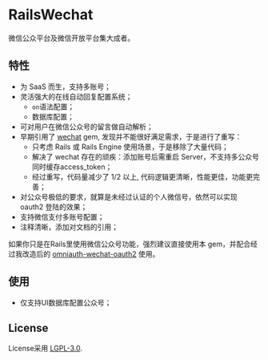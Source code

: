 # RailsWechat

微信公众平台及微信开放平台集大成者。

## 特性
* 为 SaaS 而生，支持多账号；
* 灵活强大的在线自动回复配置系统；
  * `on`语法配置；
  * 数据库配置；
* 可对用户在微信公众号的留言做自动解析；
* 早期引用了 [wechat](https://github.com/Eric-Guo/wechat) gem, 发现并不能很好满足需求，于是进行了重写：
  * 只考虑 Rails 或 Rails Engine 使用场景，于是移除了大量代码；
  * 解决了 wechat 存在的顽疾：添加账号后需重启 Server，不支持多公众号同时缓存access_token；
  * 经过重写，代码量减少了 1/2 以上, 代码逻辑更清晰，性能更佳，功能更完善； 
* 对公众号极低的要求，就算是未经过认证的个人微信号，依然可以实现 oauth2 登陆的效果； 
* 支持微信支付多账号配置；
* 注释清晰，添加对文档的引用；

如果你只是在Rails里使用微信公众号功能，强烈建议直接使用本 gem，并配合经过我改造后的 [omniauth-wechat-oauth2](https://github.com/qinmingyuan/omniauth-wechat-oauth2) 使用。

## 使用
* 仅支持UI数据库配置公众号；

## License
License采用 [LGPL-3.0](https://opensource.org/licenses/LGPL-3.0).
